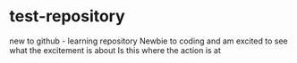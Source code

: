 # test-repository
new to github - learning repository
Newbie to coding and am excited to see what the excitement is about
Is this where the action is at
